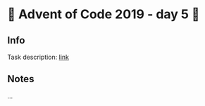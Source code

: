 # 🎄 Advent of Code 2019 - day 5 🎄

## Info

Task description: [link](https://adventofcode.com/2019/day/5)

## Notes

...